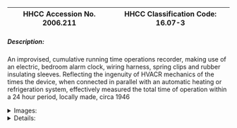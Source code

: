 | **HHCC Accession No. 2006.211** |**HHCC Classification Code:  16.07-3**|
| ----------- | ----------- |
##### Description:
An improvised, cumulative running time operations recorder, making use of an electric, bedroom alarm clock, wiring harness, spring clips and rubber insulating sleeves. Reflecting the ingenuity of HVACR mechanics of the times the device, when connected in parallel with an automatic heating or refrigeration system, effectively measured the total time of operation within a 24 hour period, locally made, circa 1946


<details>
	<summary>Images:</summary>
<div class="gallery gallery-wrapper--full" contenteditable="false" data-is-empty="false" data-translation="Add images" data-columns="6">
<figure class="gallery__item"><a href="#DOMAIN_NAME#gallery/16.07-3.jpg" data-size="1636x746"><img src="#DOMAIN_NAME#gallery/16.07-3-thumbnail.jpg" alt=""></a></figure>
<figure class="gallery__item"><a href="#DOMAIN_NAME#gallery/16.07-3a.jpg" data-size="1311x1304"><img src="#DOMAIN_NAME#gallery/16.07-3a-thumbnail.jpg" alt=""></a></figure>
</div>
</details>


<details>
	<summary>Details:</summary>

##### Group:
16.07 Electric Motors - Installation, Test and Repair

##### Make:
Shop assembled

##### Manufacturer:
Westelox

##### Model:
Bantam, S7-E

##### Serial No.:


##### Size:
4 x 3 inch x 4 inches high

##### Weight:
13 ozs.

##### Circa:
1946

##### Rating:
Exhibit, education, and research quality, illustrating the array of simple test and measurement devises, improvised and shop made to serve the needs of a newly emerging service economy in Canada in the first half of the 20th century.

##### Patent Date/Number:
CSA Electric clock approval No. 4221

##### Provenance:
From York County (York Region) Ontario, once a rich agricultural hinterlands, attracting early settlement in the last years of the 18th century. Located on the north slopes of the Oak Ridges Moraine, within 20 miles of Toronto, the County would also attract early ex-urban development, tobe come a wealthy market place for the emerging household and consumer technologies of the early and mid 20th century. 

This artifact was discovered in the 1950's in the used stock of T. H. Oliver, Refrigeration and Electric Sales and Service, Aurora, Ontario, an early worker in the field of agricultural, industrial and consumer technology.

##### Type and Design:


##### Construction:
2.5 watt, 69 cycle, 110volt , self starting electric clock 
6 foot parallel rubber covered #18 camp cord wiring harness  
twin Mueller Electric No. 27, Universal,  patented, spring attachment clips with twin red and black rubber insulating sleeves

##### Material:


##### Special Features:


##### Accessories:


##### Capacities:


##### Performance Characteristics:


##### Operation:


##### Control and Regulation:


##### Targeted Market Segment:


##### Consumer Acceptance:


##### Merchandising:


##### Market Price:


##### Technological Significance:
This simple test device tells many stories of its time: 
the design, construction and operation of self-starting, synchronous, electric clocks of the 1940's, itself a remarkable technology of the times. 
The degree of miniaturization achieved in electric clock engineering by the 1940's
The classic styling of bedroom alarm clocks of the period in classic ivory with decorated face in brown. It was a style idiom that  would soon disappear with the high-tech-look increasingly popularise after the mid 20th century   
 The ingenuity of early workers in the HVACR field, required to diagnosis automatically controlled refrigeration and heating equipment, determining what percentage of the time it operated over a 24 hour period ' a measure of the systems efficiency - among other things.
 
With the increasing sophistication and complexity of 20th century technology applications for the Canadian home, came the need for better instrumentation and measurement for equipment installation and calibration, performance monitoring, trouble-shooting and diagnosis.

##### Industrial Significance:
In the early post W.W.II years, it became increasingly evident that the HVACR industry was seriously limited by the lack of affordable test and measurement equipment for field use in installation and after market service. 
The field was clearly dependent on those who would design, develop and bring such equipment to market, at a price the tradesmen could afford. Often the equipment that was available was of the laboratory type, too sensitive and delicate, lacking the robust quality needed for life in the toolbox. What was required was a new generation of such measurement and test devices.
More sophisticated operation recorders became increasingly popular starting in the early 1950's.  Beyond cumulated operating time clocked in a given reference period, they would record on circular, time calibrated chart: the details of the operating cycle ' start and stop time, cycle frequency, consistency of operation, and length of running time  [see reference 1]

##### Socio-economic Significance:
The home service trades grew rapidly during this pre W.W.II period and on into the 1950's, plumber, electrician, heating and refrigeration. They brought with them a new quite different breed of industrial worker, mobile, entrepreneurial, and skilled in the new consumer technologies then available for the Canadian home.

##### Socio-cultural Significance:


##### Donor:
G. Leslie Oliver, The T. H. Oliver HVACR Collection

##### HHCC Storage Location:


##### Tracking:


##### Bibliographic References:
Marshal Refrigeration Catalogue882 Millwood Road Toronto 17, P97, Tempscribe Recorders

##### Notes:


##### Related Reports:

</details>
